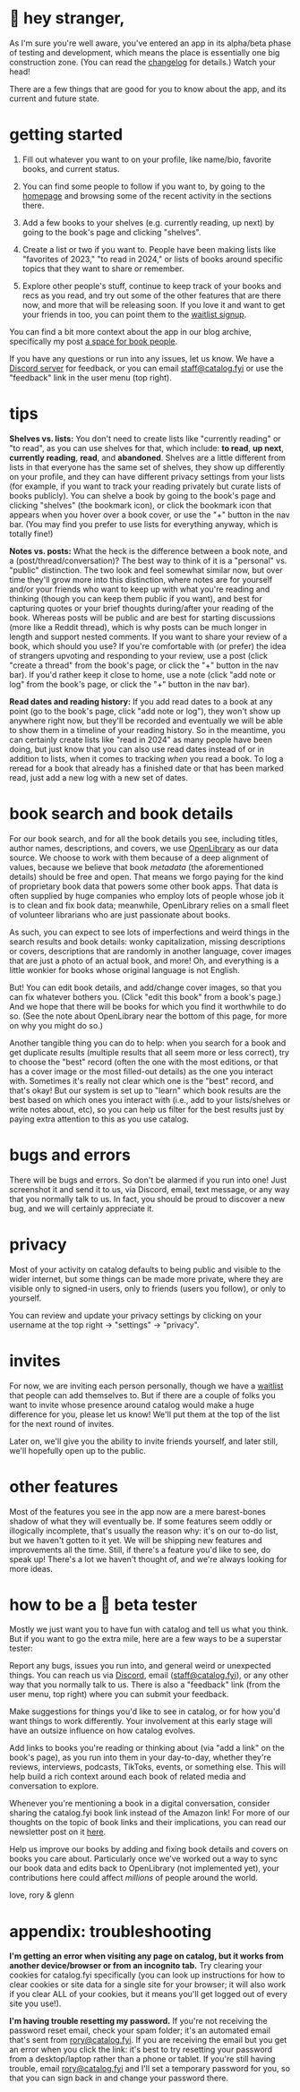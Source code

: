 # 💌 hey stranger,

As I'm sure you're well aware, you've entered an app in its alpha/beta phase of testing and development, which means the place is essentially one big construction zone. (You can read the [changelog](https://catalog.fyi/changelog) for details.) Watch your head!

There are a few things that are good for you to know about the app, and its current and future state.

# getting started

1. Fill out whatever you want to on your profile, like name/bio, favorite books, and current status.

2. You can find some people to follow if you want to, by going to the [homepage](https://catalog.fyi/home) and browsing some of the recent activity in the sections there.

3. Add a few books to your shelves (e.g. currently reading, up next) by going to the book's page and clicking "shelves".

4. Create a list or two if you want to. People have been making lists like "favorites of 2023," "to read in 2024," or lists of books around specific topics that they want to share or remember.

5. Explore other people's stuff, continue to keep track of your books and recs as you read, and try out some of the other features that are there now, and more that will be releasing soon. If you love it and want to get your friends in too, you can point them to the [waitlist signup](https://tally.so/r/mZ20aA).

You can find a bit more context about the app in our blog archive, specifically my post [a space for book people](https://catalog.fyi/news/catalog-news-004-a-space-for-book-people).

If you have any questions or run into any issues, let us know. We have a [Discord server](https://discord.gg/Htj7gWYCkC) for feedback, or you can email staff@catalog.fyi or use the "feedback" link in the user menu (top right).

# tips

**Shelves vs. lists:**
You don't need to create lists like "currently reading" or "to read", as you can use shelves for that, which include: **to read**, **up next**, **currently reading**, **read**, and **abandoned**. Shelves are a little different from lists in that everyone has the same set of shelves, they show up differently on your profile, and they can have different privacy settings from your lists (for example, if you want to track your reading privately but curate lists of books publicly). You can shelve a book by going to the book's page and clicking "shelves" (the bookmark icon), or click the bookmark icon that appears when you hover over a book cover, or use the "+" button in the nav bar. (You may find you prefer to use lists for everything anyway, which is totally fine!)

**Notes vs. posts:**
What the heck is the difference between a book note, and a (post/thread/conversation)? The best way to think of it is a "personal" vs. "public" distinction. The two look and feel somewhat similar now, but over time they'll grow more into this distinction, where notes are for yourself and/or your friends who want to keep up with what you're reading and thinking (though you can keep them public if you want), and best for capturing quotes or your brief thoughts during/after your reading of the book. Whereas posts will be public and are best for starting discussions (more like a Reddit thread), which is why posts can be much longer in length and support nested comments. If you want to share your review of a book, which should you use? If you're comfortable with (or prefer) the idea of strangers upvoting and responding to your review, use a post (click "create a thread" from the book's page, or click the "+" button in the nav bar). If you'd rather keep it close to home, use a note (click "add note or log" from the book's page, or click the "+" button in the nav bar).

**Read dates and reading history:**
If you add read dates to a book at any point (go to the book's page, click "add note or log"), they won't show up anywhere right now, but they'll be recorded and eventually we will be able to show them in a timeline of your reading history. So in the meantime, you can certainly create lists like "read in 2024" as many people have been doing, but just know that you can also use read dates instead of or in addition to lists, when it comes to tracking _when_ you read a book. To log a reread for a book that already has a finished date or that has been marked read, just add a new log with a new set of dates.

# book search and book details

For our book search, and for all the book details you see, including titles, author names, descriptions, and covers, we use [OpenLibrary](https://openlibrary.org/) as our data source. We choose to work with them because of a deep alignment of values, because we believe that book _metadata_ (the aforementioned details) should be free and open. That means we forgo paying for the kind of proprietary book data that powers some other book apps. That data is often supplied by huge companies who employ lots of people whose job it is to clean and fix book data; meanwhile, OpenLibrary relies on a small fleet of volunteer librarians who are just passionate about books.

As such, you can expect to see lots of imperfections and weird things in the search results and book details: wonky capitalization, missing descriptions or covers, descriptions that are randomly in another language, cover images that are just a photo of an actual book, and more! Oh, and everything is a little wonkier for books whose original language is not English.

But! You can edit book details, and add/change cover images, so that you can fix whatever bothers you. (Click "edit this book" from a book's page.) And we hope that there will be books for which you find it worthwhile to do so. (See the note about OpenLibrary near the bottom of this page, for more on why you might do so.)

Another tangible thing you can do to help: when you search for a book and get duplicate results (multiple results that all seem more or less correct), try to choose the "best" record (often the one with the most editions, or that has a cover image or the most filled-out details) as the one you interact with. Sometimes it's really not clear which one is the "best" record, and that's okay! But our system is set up to "learn" which book results are the best based on which ones you interact with (i.e., add to your lists/shelves or write notes about, etc), so you can help us filter for the best results just by paying extra attention to this as you use catalog.

# bugs and errors

There will be bugs and errors. So don't be alarmed if you run into one! Just screenshot it and send it to us, via Discord, email, text message, or any way that you normally talk to us. In fact, you should be proud to discover a new bug, and we will certainly appreciate it.

# privacy

Most of your activity on catalog defaults to being public and visible to the wider internet, but some things can be made more private, where they are visible only to signed-in users, only to friends (users you follow), or only to yourself.

You can review and update your privacy settings by clicking on your username at the top right -> "settings" -> "privacy".

# invites

For now, we are inviting each person personally, though we have a [waitlist](https://tally.so/r/mZ20aA) that people can add themselves to. But if there are a couple of folks you want to invite whose presence around catalog would make a huge difference for you, please let us know! We'll put them at the top of the list for the next round of invites.

Later on, we'll give you the ability to invite friends yourself, and later still, we'll hopefully open up to the public.

# other features

Most of the features you see in the app now are a mere barest-bones shadow of what they will eventually be. If some features seem oddly or illogically incomplete, that's usually the reason why: it's on our to-do list, but we haven't gotten to it yet. We will be shipping new features and improvements all the time. Still, if there's a feature you'd like to see, do speak up! There's a lot we haven't thought of, and we're always looking for more ideas.

# how to be a 🌟 beta tester

Mostly we just want you to have fun with catalog and tell us what you think. But if you want to go the extra mile, here are a few ways to be a superstar tester:

Report any bugs, issues you run into, and general weird or unexpected things. You can reach us via [Discord](https://discord.gg/Htj7gWYCkC), email (staff@catalog.fyi), or any other way that you normally talk to us. There is also a "feedback" link (from the user menu, top right) where you can submit your feedback.

Make suggestions for things you'd like to see in catalog, or for how you'd want things to work differently. Your involvement at this early stage will have an outsize influence on how catalog evolves.

Add links to books you're reading or thinking about (via "add a link" on the book's page), as you run into them in your day-to-day, whether they're reviews, interviews, podcasts, TikToks, events, or something else. This will help build a rich context around each book of related media and conversation to explore.

Whenever you're mentioning a book in a digital conversation, consider sharing the catalog.fyi book link instead of the Amazon link! For more of our thoughts on the topic of book links and their implications, you can read our newsletter post on it [here](https://catalog.fyi/news/catalog-news-003-the-book-link).

Help us improve our books by adding and fixing book details and covers on books you care about. Particularly once we've worked out a way to sync our book data and edits back to OpenLibrary (not implemented yet), your contributions here could affect _millions_ of people around the world.

love,
rory & glenn

# appendix: troubleshooting

**I'm getting an error when visiting any page on catalog, but it works from another device/browser or from an incognito tab.**
Try clearing your cookies for catalog.fyi specifically (you can look up instructions for how to clear cookies or site data for a single site for your browser; it will also work if you clear ALL of your cookies, but it means you'll get logged out of every site you use!).

**I'm having trouble resetting my password.**
If you're not receiving the password reset email, check your spam folder; it's an automated email that's sent from rory@catalog.fyi. If you are receiving the email but you get an error when you click the link: it's best to try resetting your password from a desktop/laptop rather than a phone or tablet. If you're still having trouble, email rory@catalog.fyi and I'll set a temporary password for you, so that you can sign back in and change your password there.
